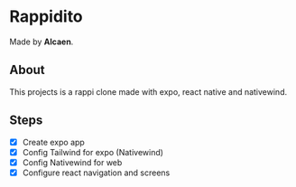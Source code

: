 # Rappidito

Made by **Alcaen**.

## About

This projects is a rappi clone made with expo, react native and nativewind.

## Steps

- [x] Create expo app
- [x] Config Tailwind for expo (Nativewind)
- [x] Config Nativewind for web
- [x] Configure react navigation and screens
